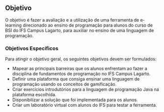 ## Objetivo

O objetivo é fazer a avaliação e a utilização de uma ferramenta de e-learning direcionado ao ensino de programação para alunos do curso de BSI do IFS Campus Lagarto, para auxiliar no ensino de uma linguagem de programação.

### Objetivos Específicos

Para atingir o objetivo geral, os seguintes objetivos devem ser formulados:

- Mapear as principais barreiras que os alunos enfrentam ao fazer a disciplina de fundamentos de programação no IFS Campus Lagarto.
- Definir uma plataforma que consiga ensinar uma linguagem de programação usando os conceitos de gamificação.
- Criar exercícios introdutórios para a linguagem de programação Java na plataforma escolhida.
- Disponibilizar a solução que foi implementada para os alunos.
- Criar um laboratório virtual com alunos do IFS para testar a ferramenta.
